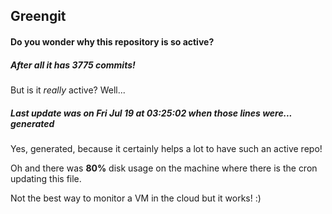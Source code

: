 ## Greengit

#### Do you wonder why this repository is so active?

##### After all it has 3775 commits!

But is it *really* active? Well...

##### Last update was on Fri Jul 19 at 03:25:02 when those lines were... generated

Yes, generated, because it certainly helps a lot to have such an active repo!

Oh and there was **80%** disk usage on the machine
where there is the cron updating this file.

Not the best way to monitor a VM in the cloud but it works! :)
